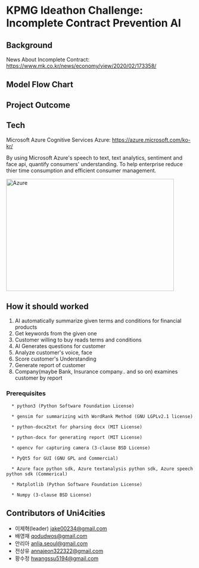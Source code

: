 KPMG Ideathon Challenge: Incomplete Contract Prevention AI
=============

## Background
News About Incomplete Contract: <https://www.mk.co.kr/news/economy/view/2020/02/173358/>


## Model Flow Chart


## Project Outcome

## Tech

  Microsoft Azure Cognitive Services
  Azure: <https://azure.microsoft.com/ko-kr/>
  
  By using Microsoft Azure's speech to text, text analytics, sentiment and face api, quantify consumers' understanding.
  To help enterprise reduce thier time consumption and efficient consumer management.
  
  <img src="https://azurecomcdn.azureedge.net/cvt-e761bbc71a75271f4158df1a661cf62503d2ed28725b33bbd621235dfd681d93/mediahandler/files/videofiles/thumbnails/cognitive-services-overview-animation-video/CC0754_MS_AzureCognitiveServices_StyleFramePlaceHolder-01-01%20(3).png" width="450px" height="300px" alt="Azure"></img><br/>
  
## How it should worked

  1. AI automatically summarize given terms and conditions for financial products
  2. Get keywords from the given one
  3. Customer willing to buy reads terms and conditions
  4. AI Generates questions for customer
  5. Analyze customer's voice, face
  6. Score customer's Understanding
  7. Generate report of customer
  8. Company(maybe Bank, Insurance company.. and so on) examines customer by report
  
### Prerequisites
```
  * python3 (Python Software Foundation License)
  
  * gensim for summarizing with WordRank Method (GNU LGPLv2.1 license)
  
  * python-docx2txt for pharsing docx (MIT License)
  
  * python-docx for generating report (MIT License)
  
  * opencv for capturing camera (3-clause BSD License)

  * PyQt5 for GUI (GNU GPL and Commercial)
  
  * Azure face python sdk, Azure textanalysis python sdk, Azure speech python sdk (Commerical)
  
  * Matplotlib (Python Software Foundation License)
  
  * Numpy (3-clause BSD License)
  ```



## Contributors of Uni4cities
* 이제혁(leader)  jake00234@gmail.com
* 배영재          qodudwos@gmail.com
* 안리아          anlia.seoul@gmail.com
* 전상유          annajeon322322@gmail.com
* 황수정          hwangssu5194@gmail.com

